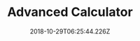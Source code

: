 ---
title: Advanced Calculator
tags: [ Android ]
date: 2018-10-29T06:25:44.226Z
path: project/advanced-calculator
slug: advanced-calculator
cover: ./advanced-calculator.png
excerpt: 高级计算器是一款提供简单计算、汇率换算和亲戚关系计算的应用。
---